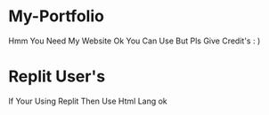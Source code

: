# My-Portfolio
Hmm You Need My Website Ok You Can Use But Pls Give Credit's : )
 # Replit User's
 
 If Your Using Replit Then Use Html Lang ok 
